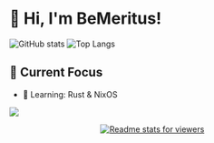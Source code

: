 <!-- GitHub Profile README -->

# 👋 Hi, I'm BeMeritus!
![GitHub stats](https://github-readme-stats.vercel.app/api?username=bemeritus&count_private=true&show_icons=true&line_height=40&theme=gruvbox)
![Top Langs](https://github-readme-stats.vercel.app/api/top-langs/?username=bemeritus&langs_count=5&hide=html,cmake&theme=gruvbox)

## 🚀 Current Focus
- 🌱 Learning: Rust & NixOS 


![](https://komarev.com/ghpvc/?username=bemeritus)

<p align="center">
  <a href="https://hits.sh/github.com/bemeritus/">
    <picture>
      <source media="(prefers-color-scheme: dark)" srcset="https://hits.sh/github.com/bemeritus.svg?view=today-total&label=Viewers%20(today%20%2F%20total)&color=1A1A1A&labelColor=1A1A1A">
      <img alt="Readme stats for viewers" src="https://hits.sh/github.com/bemeritus.svg?view=today-total&label=Viewers%20(today%20%2F%20total)&color=FFFFFF&labelColor=FFFFFF">
    </picture>
  </a>
</p>

